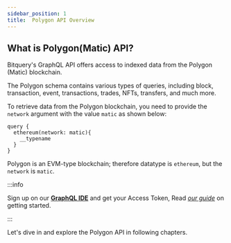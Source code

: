 ```yaml
---
sidebar_position: 1
title:  Polygon API Overview
---
```



<head>
<meta name="title" content="Polygon API Overview - Start here"/>
<meta name="description" content="Polygon (Matic) Blockchain API - Get Real-time and historical data for Polygon blockchain, including DEX trades, token transfers, NFT, transactions, money flow, gas, Smart contract calls, and events. "/>
<meta name="keywords" content="polygon api, polygon python api, polygon nft api, polygon scan api, polygon matic api, polygon api docs, polygon crypto api, polygon blockchain api,matic network api"/>
<meta name="robots" content="index, follow"/>
<meta http-equiv="Content-Type" content="text/html; charset=utf-8"/>
<meta name="language" content="English"/>

<!-- Open Graph / Facebook -->
<meta property="og:type" content="website" />
<meta property="og:title" content="Polygon API Overview - Start here" />
<meta property="og:description" content="Polygon (Matic) Blockchain API - Get Real-time and historical data for Polygon blockchain, including DEX trades, token transfers, NFT, transactions, money flow, gas, Smart contract calls, and events." />

<!-- Twitter -->
<meta property="twitter:card" content="summary_large_image" />
<meta property="twitter:title" content="Polygon API Overview - Start here" />
<meta property="twitter:description" content="Polygon (Matic) Blockchain API - Get Real-time and historical data for Polygon blockchain, including DEX trades, token transfers, NFT, transactions, money flow, gas, Smart contract calls, and events." />
</head>


## What is Polygon(Matic) API?

Bitquery's GraphQL API offers access to indexed data from the Polygon (Matic) blockchain.

The Polygon schema contains various types of queries, including block, transaction, event, transactions, trades, NFTs, transfers, and much more.

To retrieve data from the Polygon blockchain, you need to provide the `network` argument with the value `matic` as shown below:

```
query {
  ethereum(network: matic){
    __typename
  }
}
```

Polygon is an EVM-type blockchain; therefore datatype is `ethereum`, but the `network` is `matic`.

:::info

Sign up on our **[GraphQL IDE](https://ide.bitquery.io/)** and get your Access Token, Read _[our guide](/docs/graphql-ide/how-to-start/)_ on getting started.

:::


Let's dive in and explore the Polygon API in following chapters.
